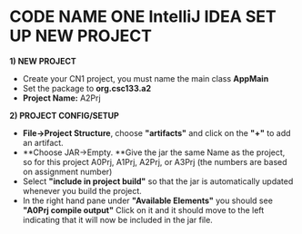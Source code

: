 # CODE NAME ONE IntelliJ IDEA SET UP NEW PROJECT

**1) NEW PROJECT**
- Create your CN1 project, you must name the main class **AppMain**
- Set the package to **org.csc133.a2**
- **Project Name:** A2Prj

**2) PROJECT CONFIG/SETUP**
- **File->Project Structure**, choose **"artifacts"**  and click on the **"+"** to add an artifact.
- **Choose JAR->Empty. **Give the jar the same Name as the project, so for this project A0Prj,  A1Prj, A2Prj, or A3Prj (the numbers are based on assignment number)
- Select **"include in project build"** so that the jar is automatically updated whenever you build the project.
- In the right hand pane under **"Available Elements"** you should see **"A0Prj compile output"** Click on it and it should move to the left indicating that it will now be included in the jar file.
